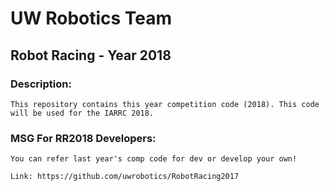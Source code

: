 # UW Robotics Team
## Robot Racing - Year 2018
                                                            
### Description:

    This repository contains this year competition code (2018). This code will be used for the IARRC 2018. 
    
### MSG For RR2018 Developers: 

    You can refer last year's comp code for dev or develop your own! 
    
    Link: https://github.com/uwrobotics/RobotRacing2017
    

